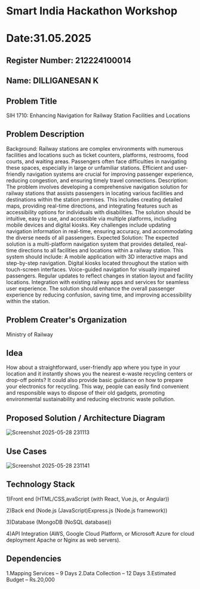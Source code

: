 # Smart India Hackathon Workshop
# Date:31.05.2025
## Register Number: 212224100014
## Name: DILLIGANESAN K
## Problem Title
SIH 1710: Enhancing Navigation for Railway Station Facilities and Locations
## Problem Description
Background: Railway stations are complex environments with numerous facilities and locations such as ticket counters, platforms, restrooms, food courts, and waiting areas. Passengers often face difficulties in navigating these spaces, especially in large or unfamiliar stations. Efficient and user-friendly navigation systems are crucial for improving passenger experience, reducing congestion, and ensuring timely travel connections. Description: The problem involves developing a comprehensive navigation solution for railway stations that assists passengers in locating various facilities and destinations within the station premises. This includes creating detailed maps, providing real-time directions, and integrating features such as accessibility options for individuals with disabilities. The solution should be intuitive, easy to use, and accessible via multiple platforms, including mobile devices and digital kiosks. Key challenges include updating navigation information in real-time, ensuring accuracy, and accommodating the diverse needs of all passengers. Expected Solution: The expected solution is a multi-platform navigation system that provides detailed, real-time directions to all facilities and locations within a railway station. This system should include: A mobile application with 3D interactive maps and step-by-step navigation. Digital kiosks located throughout the station with touch-screen interfaces. Voice-guided navigation for visually impaired passengers. Regular updates to reflect changes in station layout and facility locations. Integration with existing railway apps and services for seamless user experience. The solution should enhance the overall passenger experience by reducing confusion, saving time, and improving accessibility within the station.

## Problem Creater's Organization
Ministry of Railway

## Idea
How about a straightforward, user-friendly app where you type in your location and it instantly shows you the nearest e-waste recycling centers or drop-off points? It could also provide basic guidance on how to prepare your electronics for recycling. This way, people can easily find convenient and responsible ways to dispose of their old gadgets, promoting environmental sustainability and reducing electronic waste pollution.

## Proposed Solution / Architecture Diagram

![Screenshot 2025-05-28 231113](https://github.com/user-attachments/assets/982c2521-ec1e-4eeb-9831-6d88492e601d)

## Use Cases
![Screenshot 2025-05-28 231141](https://github.com/user-attachments/assets/83fd6798-8169-460a-bed4-823395ad133a)


## Technology Stack
1)Front end (HTML/CSS,avaScript (with React, Vue.js, or Angular))

2)Back end (Node.js (JavaScript)Express.js (Node.js framework))

3)Database (MongoDB (NoSQL database))

4)API Integration (AWS, Google Cloud Platform, or Microsoft Azure for cloud deployment Apache or Nginx as web servers).

## Dependencies
1.Mapping Services – 9 Days 2.Data Collection – 12 Days 3.Estimated Budget – Rs.20,000
